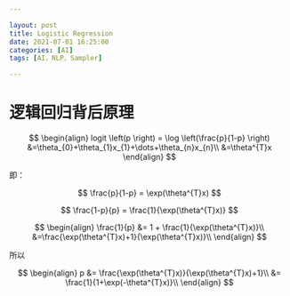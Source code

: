 ```yaml
---

layout: post
title: Logistic Regression
date: 2021-07-01 16:25:00
categories: [AI]
tags: [AI，NLP，Sampler]

---
```

# 逻辑回归背后原理

$$
\begin{align}
logit \left(p \right) = \log \left(\frac{p}{1-p} \right)
&=\theta_{0}+\theta_{1}x_{1}+\dots+\theta_{n}x_{n}\\
&=\theta^{T}x
\end{align}
$$

即：

$$
\frac{p}{1-p} = \exp(\theta^{T}x)
$$

$$
\frac{1-p}{p} = \frac{1}{\exp(\theta^{T}x)}
$$

$$
\begin{align}
\frac{1}{p} &= 1 + \frac{1}{\exp(\theta^{T}x)}\\
&=\frac{\exp(\theta^{T}x)+1}{\exp(\theta^{T}x)}\\
\end{align}
$$

所以

$$
\begin{align}
p
&= \frac{\exp(\theta^{T}x)}{\exp(\theta^{T}x)+1}\\
&= \frac{1}{1+\exp(-\theta^{T}x)}\\
\end{align}
$$


